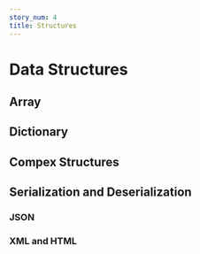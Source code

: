 ```yaml
---
story_num: 4
title: Structures
---
```


# Data Structures

## Array

## Dictionary

## Compex Structures

## Serialization and Deserialization

### JSON

### XML and HTML